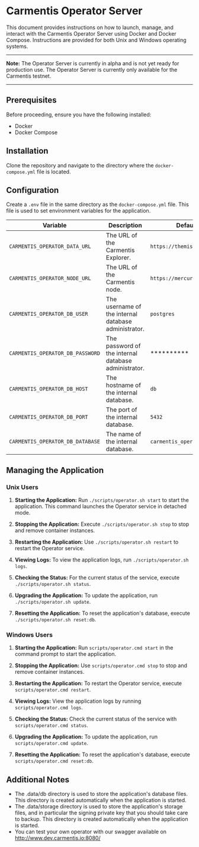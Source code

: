 # Carmentis Operator Server

This document provides instructions on how to launch, manage, and interact with the Carmentis Operator Server using Docker and Docker Compose. Instructions are provided for both Unix and Windows operating systems.

---
**Note:** The Operator Server is currently in alpha and is not yet ready for production use. The Operator Server is currently only available for the Carmentis testnet.

---

## Prerequisites

Before proceeding, ensure you have the following installed:
- Docker
- Docker Compose

## Installation

Clone the repository and navigate to the directory where the `docker-compose.yml` file is located.

## Configuration

Create a `.env` file in the same directory as the `docker-compose.yml` file. This file is used to set environment variables for the application. 

| Variable                         | Description                                         | Default Value                    |
|----------------------------------|-----------------------------------------------------|----------------------------------|
| `CARMENTIS_OPERATOR_DATA_URL`    | The URL of the Carmentis Explorer. | `https://themis.carmentis.io`    |
| `CARMENTIS_OPERATOR_NODE_URL`    | The URL of the Carmentis node.                      | `https://mercurius.carmentis.io` |
| `CARMENTIS_OPERATOR_DB_USER`     | The username of the internal database administrator. | `postgres`                       |
| `CARMENTIS_OPERATOR_DB_PASSWORD` | The password of the internal database administrator. | **********                       |
| `CARMENTIS_OPERATOR_DB_HOST`     | The hostname of the internal database.              | `db`                             |
| `CARMENTIS_OPERATOR_DB_PORT`     | The port of the internal database.                  | `5432`                           |
| `CARMENTIS_OPERATOR_DB_DATABASE` | The name of the internal database.                  | `carmentis_operator`             |


## Managing the Application

### Unix Users

1. **Starting the Application:** Run `./scripts/operator.sh start` to start the application. This command launches the Operator service in detached mode.

2. **Stopping the Application:** Execute `./scripts/operator.sh stop` to stop and remove container instances.

3. **Restarting the Application:** Use `./scripts/operator.sh restart` to restart the Operator service.

4. **Viewing Logs:** To view the application logs, run `./scripts/operator.sh logs`.

5. **Checking the Status:** For the current status of the service, execute `./scripts/operator.sh status`.
6. **Upgrading the Application:** To update the application, run `./scripts/operator.sh update`.
7. **Resetting the Application:** To reset the application's database, execute `./scripts/operator.sh reset:db`.

### Windows Users

1. **Starting the Application:** Run `scripts/operator.cmd start` in the command prompt to start the application.

2. **Stopping the Application:** Use `scripts/operator.cmd stop` to stop and remove container instances.

3. **Restarting the Application:** To restart the Operator service, execute `scripts/operator.cmd restart`.

4. **Viewing Logs:** View the application logs by running `scripts/operator.cmd logs`.

5. **Checking the Status:** Check the current status of the service with `scripts/operator.cmd status`.
6. **Upgrading the Application:** To update the application, run `scripts/operator.cmd update`.
7. **Resetting the Application:** To reset the application's database, execute `scripts/operator.cmd reset:db`.

## Additional Notes

- The .data/db directory is used to store the application's database files. This directory is created automatically when the application is started.
- The .data/storage directory is used to store the application's storage files, and in particular the signing private key that you should take care to backup. This directory is created automatically when the application is started.
- You can test your own operator with our swagger available on http://www.dev.carmentis.io:8080/
